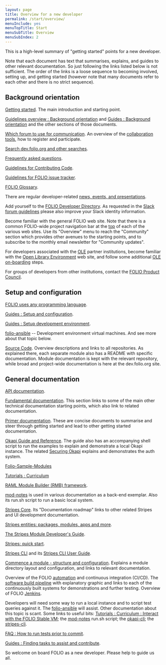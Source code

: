 ```yaml
---
layout: page
title: Overview for a new developer
permalink: /start/overview/
menuInclude: yes
menuTopTitle: Start
menuSubTitle: Overview
menuSubIndex: 2
---
```


This is a high-level summary of "getting started" points for a new developer.

Note that each document has text that summarises, explains, and guides to other relevant documentation. So just following the links listed below is not sufficient. The order of the links is a loose sequence to becoming involved, setting up, and getting started (however note that many documents refer to each other and there is no strict sequence).

## Background orientation

[Getting started](/start/).
The main introduction and starting point.

[Guidelines overview : Background orientation](/guidelines/#background-orientation)
and
[Guides : Background orientation](/guides/#background-orientation)
and the other sections of those documents.

[Which forum to use for communication](/guidelines/which-forum/).
An overview of the [collaboration tools](/community/#collaboration-tools), how to register and participate.

[Search dev.folio.org and other searches](/search/).

[Frequently asked questions](/faqs/).

[Guidelines for Contributing Code](/guidelines/contributing/).

[Guidelines for FOLIO issue tracker](/guidelines/issue-tracker/).

[FOLIO Glossary](/reference/glossary/).

There are regular developer-related [news, events, and presentations](/community/events/).

Add yourself to the
[FOLIO Developer Directory](https://wiki.folio.org/display/COMMUNITY/FOLIO+Developer+Directory).
As requested in the [Slack forum guidelines](/guidelines/which-forum/#slack) please also improve your Slack identity information.

Become familiar with the general FOLIO web site.
Note that there is a common FOLIO-wide project navigation bar at the <a href="">top</a> of each of the various web sites.
Use its "Overview" menu to reach the "Community" section which provides other avenues to the starting points, and to subscribe to the monthly email newsletter for "Community updates".

For developers associated with the [OLE](/reference/glossary/#ole) partner institutions, become familiar with the [Open Library Environment](https://openlibraryenvironment.org/) web site, and follow some additional [OLE on-boarding](https://wiki.folio.org/display/COMMUNITY/On-boarding+Developers) steps.

For groups of developers from other institutions, contact the [FOLIO Product Council](https://wiki.folio.org/display/PC/FOLIO+Product+Council).

## Setup and configuration

[FOLIO uses any programming language](/guides/any-programming-language/).

[Guides : Setup and configuration](/guides/#setup-and-configuration).

[Guides : Setup development environment](/guides/developer-setup/).

[folio-ansible](https://github.com/folio-org/folio-ansible)
-- Development environment virtual machines.
And see more about that topic below.

[Source Code](/source-code/).
Overview descriptions and links to all repositories.
As explained there, each separate module also has a README with specific documentation.
Module documentation is kept with the relevant repository, while broad and project-wide documentation is here at the dev.folio.org site.

## General documentation

[API documentation](/reference/api/).

[Fundamental documentation](/start/#fundamental-documentation).
This section links to some of the main other technical documentation starting points, which also link to related documentation.

[Primer documentation](/start/#primer-documentation).
These are concise documents to summarise and steer through getting started and lead to other getting started documentation.

[Okapi Guide and Reference](https://github.com/folio-org/okapi/blob/master/doc/guide.md).
The guide also has an accompanying shell script to run the examples to explain
and demonstrate a local Okapi instance.
The related [Securing Okapi](https://github.com/folio-org/okapi/blob/master/doc/guide.md#securing-okapi) explains and demonstrates the auth system.

[Folio-Sample-Modules](https://github.com/folio-org/folio-sample-modules)

[Tutorials : Curriculum](/tutorials/curriculum/)

[RAML Module Builder (RMB) framework](https://github.com/folio-org/raml-module-builder).

[mod-notes](https://github.com/folio-org/mod-notes) is
used in various documentation as a back-end exemplar.
Also its run.sh script to run a basic local system.

[Stripes Core](https://github.com/folio-org/stripes-core/blob/master/README.md).
Its "Documentation roadmap" links to other related Stripes and UI development documentation.

[Stripes entities: packages, modules, apps and more](https://github.com/folio-org/stripes-core/blob/master/doc/modules-apps-etc.md).

[The Stripes Module Developer's Guide](https://github.com/folio-org/stripes-core/blob/master/doc/dev-guide.md).

[Stripes: quick start](https://github.com/folio-org/stripes-core/blob/master/doc/quick-start.md).

[Stripes CLI](https://github.com/folio-org/stripes-cli)
and its [Stripes CLI User Guide](https://github.com/folio-org/stripes-cli/blob/master/doc/user-guide.md).

[Commence a module - structure and configuration](/guides/commence-a-module/).
Explains a module directory layout and configuration, and links to relevant documentation.

Overview of the FOLIO [automation](/guides/automation/) and continuous integration (CI/CD).
The [software build pipeline](/guides/automation/#software-build-pipeline) with explanatory graphic and links to each of the continuously built systems for demonstrations and further testing.
Overview of FOLIO [Jenkins](/guides/automation/#jenkins).

Developers will need some way to run a local instance and to script test queries against it. The [folio-ansible](https://github.com/folio-org/folio-ansible) will assist. Other documentation about this topic is scant. Some links to useful bits:
[Tutorials : Curriculum : Interact with the FOLIO Stable VM](/tutorials/curriculum/06-vm-stable/);
the [mod-notes](https://github.com/folio-org/mod-notes) run.sh script;
the [okapi-cli](https://github.com/folio-org/okapi-cli);
the [stripes-cli](https://github.com/folio-org/stripes-cli).

[FAQ : How to run tests prior to commit](/faqs/how-to-test-prior-to-commit/).

[Guides : Finding tasks to assist and contribute](/guides/find-tasks/).

So welcome on board FOLIO as a new developer.
Please help to guide us all.

